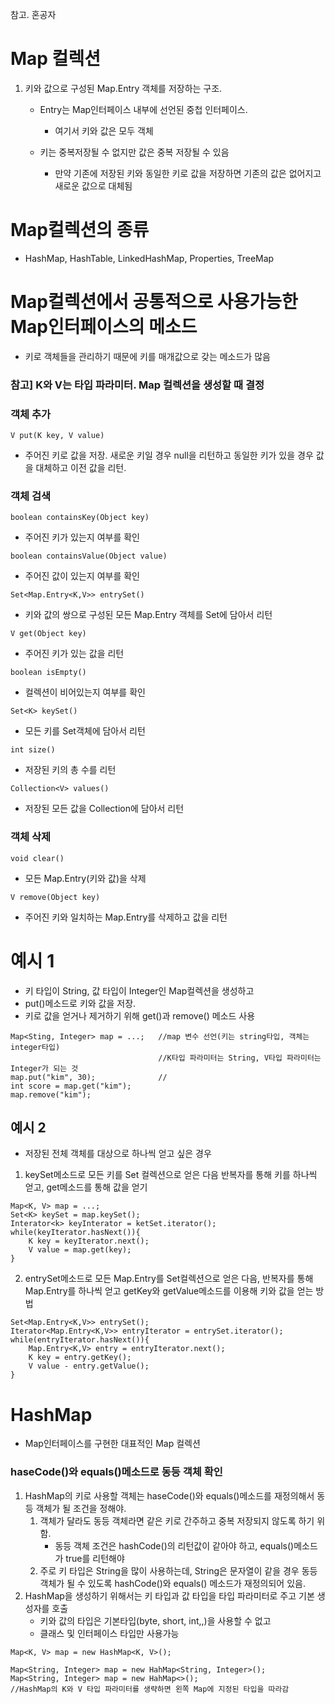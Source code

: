 참고. 혼공자

# Map 컬렉션
1. 키와 값으로 구성된 Map.Entry 객체를 저장하는 구조.
    - Entry는 Map인터페이스 내부에 선언된 중첩 인터페이스. 
        - 여기서 키와 값은 모두 객체

    - 키는 중복저장될 수 없지만 값은 중복 저장될 수 있음
        - 만약 기존에 저장된 키와 동일한 키로 값을 저장하면 기존의 값은 없어지고 새로운 값으로 대체됨

# Map컬렉션의 종류
- HashMap, HashTable, LinkedHashMap, Properties, TreeMap

# Map컬렉션에서 공통적으로 사용가능한 Map인터페이스의 메소드
- 키로 객체들을 관리하기 때문에 키를 매개값으로 갖는 메소드가 많음

### 참고] K와 V는 타입 파라미터. Map 컬렉션을 생성할 때 결정
### 객체 추가
```V put(K key, V value)```
- 주어진 키로 값을 저장. 새로운 키일 경우 null을 리턴하고 동일한 키가 있을 경우 값을 대체하고 이전 값을 리턴.
### 객체 검색
```boolean containsKey(Object key)```
- 주어진 키가 있는지 여부를 확인

```boolean containsValue(Object value)```
- 주어진 값이 있는지 여부를 확인

```Set<Map.Entry<K,V>> entrySet()```
- 키와 값의 쌍으로 구성된 모든 Map.Entry 객체를 Set에 담아서 리턴

```V get(Object key)```
- 주어진 키가 있는 값을 리턴

```boolean isEmpty()```
- 컬렉션이 비어있는지 여부를 확인

```Set<K> keySet()```
- 모든 키를 Set객체에 담아서 리턴

```int size()```
- 저장된 키의 총 수를 리턴

```Collection<V> values()```
- 저장된 모든 값을 Collection에 담아서 리턴

### 객체 삭제

```void clear()```
- 모든 Map.Entry(키와 값)을 삭제

```V remove(Object key)```
- 주어진 키와 일치하는 Map.Entry를 삭제하고 값을 리턴

# 예시 1
- 키 타입이 String, 값 타입이 Integer인 Map컬렉션을 생성하고
- put()메소드로 키와 값을 저장. 
- 키로 값을 얻거나 제거하기 위해 get()과 remove() 메소드 사용
```
Map<Sting, Integer> map = ...;   //map 변수 선언(키는 string타입, 객체는 integer타입)
                                 //K타입 파라미터는 String, V타입 파라미터는 Integer가 되는 것
map.put("kim", 30);              //
int score = map.get("kim");
map.remove("kim");
```

## 예시 2
- 저장된 전체 객체를 대상으로 하나씩 얻고 싶은 경우 
1. keySet메소드로 모든 키를 Set 컬렉션으로 얻은 다음 반복자를 통해 키를 하나씩 얻고, get메소드를 통해 값을 얻기
```
Map<K, V> map = ...;
Set<K> keySet = map.keySet();
Interator<k> keyInterator = ketSet.iterator();
while(keyIterator.hasNext()){
    K key = keyIterator.next();
    V value = map.get(key);
}
```
2. entrySet메소드로 모든 Map.Entry를 Set컬렉션으로 얻은 다음, 반복자를 통해 Map.Entry를 하나씩 얻고 getKey와 getValue메소드를 이용해 키와 값을 얻는 방법 
```
Set<Map.Entry<K,V>> entrySet();
Iterator<Map.Entry<K,V>> entryIterator = entrySet.iterator();
while(entryIterator.hasNext()){
    Map.Entry<K,V> entry = entryIterator.next();
    K key = entry.getKey();
    V value - entry.getValue();
}
```

# HashMap
- Map인터페이스를 구현한 대표적인 Map 컬렉션

### haseCode()와 equals()메소드로 동등 객체 확인
1. HashMap의 키로 사용할 객체는 haseCode()와 equals()메소드를 재정의해서 동등 객체가 될 조건을 정해야.
    1. 객체가 달라도 동등 객체라면 같은 키로 간주하고 중복 저장되지 않도록 하기 위함.
        - 동등 객체 조건은 hashCode()의 리턴값이 같아야 하고, equals()메소드가 true를 리턴해야
    2. 주로 키 타입은 String을 많이 사용하는데, String은 문자열이 같을 경우 동등객체가 될 수 있도록 hashCode()와 equals() 메소드가 재정의되어 있음. 
2. HashMap을 생성하기 위해서는 키 타입과 값 타입을 타입 파라미터로 주고 기본 생성자를 호출
    - 키와 값의 타입은 기본타입(byte, short, int,,)을 사용할 수 없고
    - 클래스 및 인터페이스 타입만 사용가능
```
Map<K, V> map = new HashMap<K, V>();

Map<String, Integer> map = new HahMap<String, Integer>();
Map<String, Integer> map = new HahMap<>(); 
//HashMap의 K와 V 타입 파라미터를 생략하면 왼쪽 Map에 지정된 타입을 따라감
```

